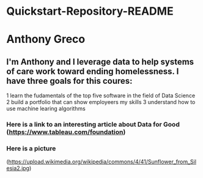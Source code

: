 # Quickstart-Repository-README
# Anthony Greco 
## I'm Anthony and I leverage data to help systems of care work toward ending homelessness. I have three goals for this coures: 
1 learn the fudamentals of the top five software in the field of Data Science 
2 build a portfolio that can show employeers my skills 
3 understand how to use machine learing algorithms 
### Here is a link to an interesting article about Data for Good (https://www.tableau.com/foundation)
### Here is a picture 
(https://upload.wikimedia.org/wikipedia/commons/4/41/Sunflower_from_Silesia2.jpg)
